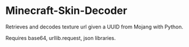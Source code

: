# Minecraft-Skin-Decoder
Retrieves and decodes texture url given a UUID from Mojang with Python.

Requires base64, urllib.request, json libraries.
